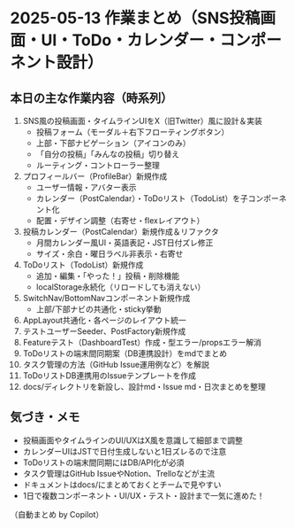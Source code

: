 # 2025-05-13 作業まとめ（SNS投稿画面・UI・ToDo・カレンダー・コンポーネント設計）

## 本日の主な作業内容（時系列）

1. SNS風の投稿画面・タイムラインUIをX（旧Twitter）風に設計＆実装
    - 投稿フォーム（モーダル＋右下フローティングボタン）
    - 上部・下部ナビゲーション（アイコンのみ）
    - 「自分の投稿」「みんなの投稿」切り替え
    - ルーティング・コントローラー整理
2. プロフィールバー（ProfileBar）新規作成
    - ユーザー情報・アバター表示
    - カレンダー（PostCalendar）・ToDoリスト（TodoList）を子コンポーネント化
    - 配置・デザイン調整（右寄せ・flexレイアウト）
3. 投稿カレンダー（PostCalendar）新規作成＆リファクタ
    - 月間カレンダー風UI・英語表記・JST日付ズレ修正
    - サイズ・余白・曜日ラベル非表示・右寄せ
4. ToDoリスト（TodoList）新規作成
    - 追加・編集・「やった！」投稿・削除機能
    - localStorage永続化（リロードしても消えない）
5. SwitchNav/BottomNavコンポーネント新規作成
    - 上部/下部ナビの共通化・sticky挙動
6. AppLayout共通化・各ページのレイアウト統一
7. テストユーザーSeeder、PostFactory新規作成
8. Featureテスト（DashboardTest）作成・型エラー/propsエラー解消
9. ToDoリストの端末間同期案（DB連携設計）をmdでまとめ
10. タスク管理の方法（GitHub Issue運用例など）を解説
11. ToDoリストDB連携用のIssueテンプレートを作成
12. docs/ディレクトリを新設し、設計md・Issue md・日次まとめを整理

## 気づき・メモ
- 投稿画面やタイムラインのUI/UXはX風を意識して細部まで調整
- カレンダーUIはJSTで日付生成しないと1日ズレるので注意
- ToDoリストの端末間同期にはDB/API化が必須
- タスク管理はGitHub IssueやNotion、Trelloなどが主流
- ドキュメントはdocs/にまとめておくとチームで見やすい
- 1日で複数コンポーネント・UI/UX・テスト・設計まで一気に進めた！


（自動まとめ by Copilot）
